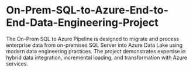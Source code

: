 # On-Prem-SQL-to-Azure-End-to-End-Data-Engineering-Project
The On-Prem SQL to Azure Pipeline is designed to migrate and process enterprise data from on-premises SQL Server into Azure Data Lake using modern data engineering practices. The project demonstrates expertise in hybrid data integration, incremental loading, and transformation with Azure services.
